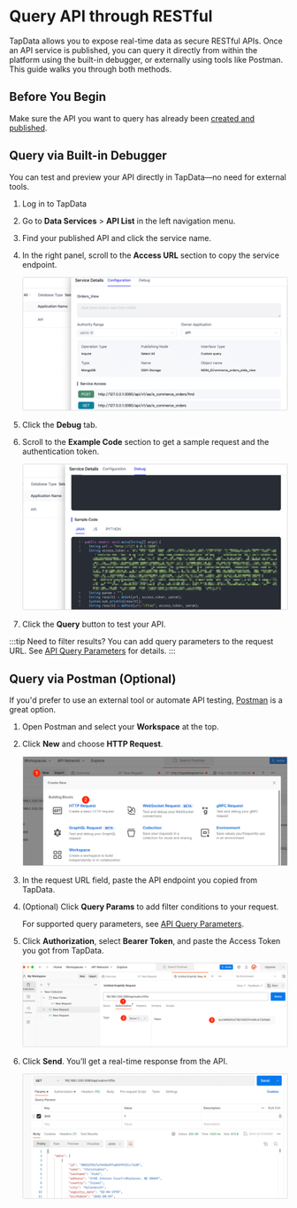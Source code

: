# Query API through RESTful

TapData allows you to expose real-time data as secure RESTful APIs. Once an API service is published, you can query it directly from within the platform using the built-in debugger, or externally using tools like Postman. This guide walks you through both methods.

## Before You Begin

Make sure the API you want to query has already been [created and published](../create-api-service.md).

## Query via Built-in Debugger

You can test and preview your API directly in TapData—no need for external tools.

1. Log in to TapData

2. Go to **Data Services** > **API List** in the left navigation menu.

3. Find your published API and click the service name.

4. In the right panel, scroll to the **Access URL** section to copy the service endpoint.

   ![Get Service Access Address](../../images/obtain_restful_address.png)

5. Click the **Debug** tab.

6. Scroll to the **Example Code** section to get a sample request and the authentication token.

   ![Get Access Token](../../images/obtain_access_token.png)

7. Click the **Query** button to test your API.

:::tip
Need to filter results? You can add query parameters to the request URL. See [API Query Parameters](api-query-params.md) for details.
:::



## Query via Postman (Optional)

If you'd prefer to use an external tool or automate API testing, [Postman](https://www.postman.com/) is a great option.

1. Open Postman and select your **Workspace** at the top.

2. Click **New** and choose **HTTP Request**.

   ![Create HTTP Request](../../images/create_restful_request.png)

3. In the request URL field, paste the API endpoint you copied from TapData.

4. (Optional) Click **Query Params** to add filter conditions to your request.

   For supported query parameters, see [API Query Parameters](api-query-params.md).

5. Click **Authorization**, select **Bearer Token**, and paste the Access Token you got from TapData.

   ![Set Authorization Information](../../images/restful_authorization.png)

6. Click **Send**. You’ll get a real-time response from the API.

   ![Query Result](../../images/restful_api_query_result.png)

